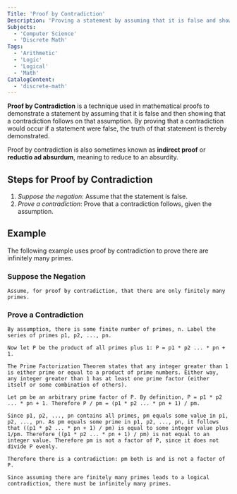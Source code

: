 ```yaml
---
Title: 'Proof by Contradiction'
Description: 'Proving a statement by assuming that it is false and showing a contradiction follows on that assumption.'
Subjects:
  - 'Computer Science'
  - 'Discrete Math'
Tags:
  - 'Arithmetic'
  - 'Logic'
  - 'Logical'
  - 'Math'
CatalogContent:
  - 'discrete-math'
---
```


**Proof by Contradiction** is a technique used in mathematical proofs to demonstrate a statement by assuming that it is false and then showing that a contradiction follows on that assumption. By proving that a contradiction would occur if a statement were false, the truth of that statement is thereby demonstrated.

Proof by contradiction is also sometimes known as **indirect proof** or **reductio ad absurdum**, meaning to reduce to an absurdity.

## Steps for Proof by Contradiction

1. _Suppose the negation_: Assume that the statement is false.
2. _Prove a contradiction_: Prove that a contradiction follows, given the assumption.

## Example

The following example uses proof by contradiction to prove there are infinitely many primes.

### Suppose the Negation

```plaintext
Assume, for proof by contradiction, that there are only finitely many primes.
```

### Prove a Contradiction

```plaintext
By assumption, there is some finite number of primes, n. Label the series of primes p1, p2, ..., pn.

Now let P be the product of all primes plus 1: P = p1 * p2 ... * pn + 1.

The Prime Factorization Theorem states that any integer greater than 1 is either prime or equal to a product of prime numbers. Either way, any integer greater than 1 has at least one prime factor (either itself or some combination of others).

Let pm be an arbitrary prime factor of P. By definition, P = p1 * p2 ... * pn + 1. Therefore P / pm = (p1 * p2 ... * pn + 1) / pm.

Since p1, p2, ..., pn contains all primes, pm equals some value in p1, p2, ..., pn. As pm equals some prime in p1, p2, ..., pn, it follows that ((p1 * p2 ... * pn + 1) / pm) is equal to some integer value plus 1/pm. Therefore ((p1 * p2 ... * pn + 1) / pm) is not equal to an integer value. Therefore pm is not a factor of P, since it does not divide P evenly.

Therefore there is a contradiction: pm both is and is not a factor of P.

Since assuming there are finitely many primes leads to a logical contradiction, there must be infinitely many primes.
```
